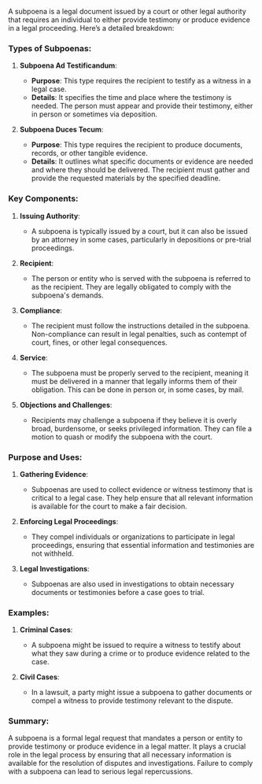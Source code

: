 A subpoena is a legal document issued by a court or other legal authority that requires an individual to either provide testimony or produce evidence in a legal proceeding. Here’s a detailed breakdown:

### Types of Subpoenas:

1. **Subpoena Ad Testificandum**:
   - **Purpose**: This type requires the recipient to testify as a witness in a legal case.
   - **Details**: It specifies the time and place where the testimony is needed. The person must appear and provide their testimony, either in person or sometimes via deposition.

2. **Subpoena Duces Tecum**:
   - **Purpose**: This type requires the recipient to produce documents, records, or other tangible evidence.
   - **Details**: It outlines what specific documents or evidence are needed and where they should be delivered. The recipient must gather and provide the requested materials by the specified deadline.

### Key Components:

1. **Issuing Authority**:
   - A subpoena is typically issued by a court, but it can also be issued by an attorney in some cases, particularly in depositions or pre-trial proceedings.

2. **Recipient**:
   - The person or entity who is served with the subpoena is referred to as the recipient. They are legally obligated to comply with the subpoena's demands.

3. **Compliance**:
   - The recipient must follow the instructions detailed in the subpoena. Non-compliance can result in legal penalties, such as contempt of court, fines, or other legal consequences.

4. **Service**:
   - The subpoena must be properly served to the recipient, meaning it must be delivered in a manner that legally informs them of their obligation. This can be done in person or, in some cases, by mail.

5. **Objections and Challenges**:
   - Recipients may challenge a subpoena if they believe it is overly broad, burdensome, or seeks privileged information. They can file a motion to quash or modify the subpoena with the court.

### Purpose and Uses:

1. **Gathering Evidence**:
   - Subpoenas are used to collect evidence or witness testimony that is critical to a legal case. They help ensure that all relevant information is available for the court to make a fair decision.

2. **Enforcing Legal Proceedings**:
   - They compel individuals or organizations to participate in legal proceedings, ensuring that essential information and testimonies are not withheld.

3. **Legal Investigations**:
   - Subpoenas are also used in investigations to obtain necessary documents or testimonies before a case goes to trial.

### Examples:

1. **Criminal Cases**:
   - A subpoena might be issued to require a witness to testify about what they saw during a crime or to produce evidence related to the case.

2. **Civil Cases**:
   - In a lawsuit, a party might issue a subpoena to gather documents or compel a witness to provide testimony relevant to the dispute.

### Summary:

A subpoena is a formal legal request that mandates a person or entity to provide testimony or produce evidence in a legal matter. It plays a crucial role in the legal process by ensuring that all necessary information is available for the resolution of disputes and investigations. Failure to comply with a subpoena can lead to serious legal repercussions.